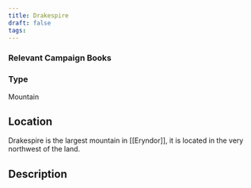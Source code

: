 ```yaml
---
title: Drakespire
draft: false
tags:
---
```

### Relevant Campaign Books

### Type
Mountain
## Location
Drakespire is the largest mountain in [[Eryndor]], it is located in the very northwest of the land.
## Description
